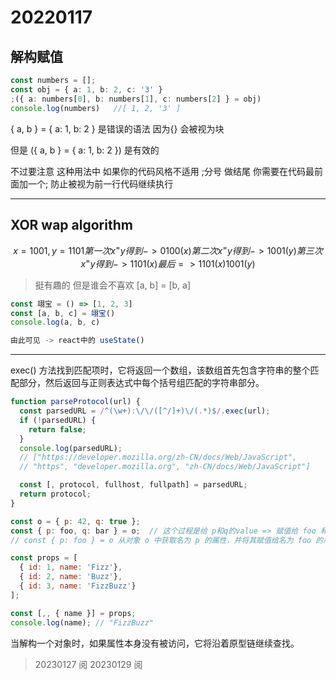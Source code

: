# 20220117

## 解构赋值

```typescript
const numbers = [];
const obj = { a: 1, b: 2, c: '3' }
;({ a: numbers[0], b: numbers[1], c: numbers[2] } = obj)
console.log(numbers)   //[ 1, 2, '3' ]
```

{ a, b } = { a: 1, b: 2 } 是错误的语法  因为{} 会被视为块

但是 ({ a, b } = { a: 1, b: 2 }) 是有效的

不过要注意 这种用法中  如果你的代码风格不适用 ;分号 做结尾 你需要在代码最前面加一个; 防止被视为前一行代码继续执行

---

## XOR wap algorithm

```math
  x = 1001, y = 1101
  第一次 x ^= y 得到 -> 0100 (x)
  第二次 x ^= y 得到 -> 1001 (y)
  第三次 x ^= y 得到 -> 1101 (x)
  最后 => 1101 (x) 1001(y)
```

>挺有趣的 但是谁会不喜欢 [a, b] = [b, a] ​​​

```JavaScript
const 翊宝 = () => [1, 2, 3]
const [a, b, c] = 翊宝()
console.log(a, b, c)

由此可见 -> react中的 useState()
```

---

exec() 方法找到匹配项时，它将返回一个数组，该数组首先包含字符串的整个匹配部分，然后返回与正则表达式中每个括号组匹配的字符串部分。

```JavaScript
function parseProtocol(url) {
  const parsedURL = /^(\w+):\/\/([^/]+)\/(.*)$/.exec(url);
  if (!parsedURL) {
    return false;
  }
  console.log(parsedURL);
  // ["https://developer.mozilla.org/zh-CN/docs/Web/JavaScript",
  // "https", "developer.mozilla.org", "zh-CN/docs/Web/JavaScript"]

  const [, protocol, fullhost, fullpath] = parsedURL;
  return protocol;
}
```

```JavaScript
const o = { p: 42, q: true };
const { p: foo, q: bar } = o;  // 这个过程是给 p和q的value => 赋值给 foo 和 bar
// const { p: foo } = o 从对象 o 中获取名为 p 的属性，并将其赋值给名为 foo 的局部变量。
```

```JavaScript
const props = [
  { id: 1, name: 'Fizz'},
  { id: 2, name: 'Buzz'},
  { id: 3, name: 'FizzBuzz'}
];

const [,, { name }] = props;
console.log(name); // "FizzBuzz"
```

当解构一个对象时，如果属性本身没有被访问，它将沿着原型链继续查找。

> 20230127 阅
> 20230129 阅



